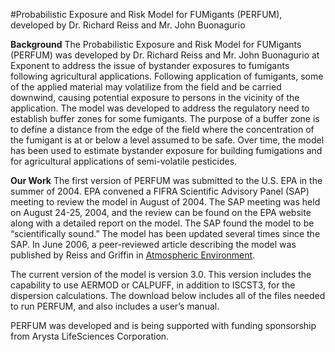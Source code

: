 #Probabilistic Exposure and Risk Model for FUMigants (PERFUM), developed by Dr. Richard Reiss and Mr. John Buonagurio

**Background**
The Probabilistic Exposure and Risk Model for FUMigants (PERFUM) was developed by Dr. Richard Reiss and Mr. John Buonagurio at Exponent to address the issue of bystander exposures to fumigants following agricultural applications. Following application of fumigants, some of the applied material may volatilize from the field and be carried downwind, causing potential exposure to persons in the vicinity of the application. The model was developed to address the regulatory need to establish buffer zones for some fumigants. The purpose of a buffer zone is to define a distance from the edge of the field where the concentration of the fumigant is at or below a level assumed to be safe. Over time, the model has been used to estimate bystander exposure for building fumigations and for agricultural applications of semi-volatile pesticides. 

**Our Work**
The first version of PERFUM was submitted to the U.S. EPA in the summer of 2004. EPA convened a FIFRA Scientific Advisory Panel (SAP) meeting to review the model in August of 2004. The SAP meeting was held on August 24-25, 2004, and the review can be found on the EPA website along with a detailed report on the model. The SAP found the model to be “scientifically sound.” The model has been updated several times since the SAP. In June 2006, a peer-reviewed article describing the model was published by Reiss and Griffin in [Atmospheric Environment](https://www.sciencedirect.com/science/article/abs/pii/S1352231006002056). 

The current version of the model is version 3.0. This version includes the capability to use AERMOD or CALPUFF, in addition to ISCST3, for the dispersion calculations. The download below includes all of the files needed to run PERFUM, and also includes a user’s manual. 

PERFUM was developed and is being supported with funding sponsorship from Arysta LifeSciences Corporation.
